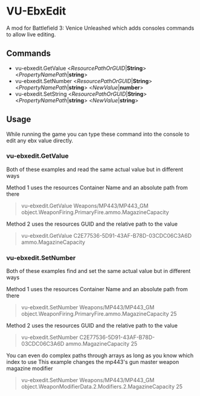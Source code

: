 # VU-EbxEdit
A mod for Battlefield 3: Venice Unleashed which adds consoles commands to allow live editing.

## Commands
- vu-ebxedit.GetValue <*ResourcePathOrGUID*|**String**> <*PropertyNamePath*|**string**>
- vu-ebxedit.SetNumber <*ResourcePathOrGUID*|**String**> <*PropertyNamePath*|**string**> <*NewValue*|**number**>
- vu-ebxedit.SetString <*ResourcePathOrGUID*|**String**> <*PropertyNamePath*|**string**> <*NewValue*|**string**>

## Usage
While running the game you can type these command into the console to edit any ebx value directly.

### vu-ebxedit.GetValue
Both of these examples  and read the same actual value but in different ways

Method 1 uses the resources Container Name and an absolute path from there
> vu-ebxedit.GetValue Weapons/MP443/MP443_GM object.WeaponFiring.PrimaryFire.ammo.MagazineCapacity

Method 2 uses the resources GUID and the relative path to the value
> vu-ebxedit.GetValue C2E77536-5D91-43AF-B78D-03CDC06C3A6D ammo.MagazineCapacity

### vu-ebxedit.SetNumber
Both of these examples find and set the same actual value but in different ways

Method 1 uses the resources Container Name and an absolute path from there
> vu-ebxedit.SetNumber Weapons/MP443/MP443_GM object.WeaponFiring.PrimaryFire.ammo.MagazineCapacity 25

Method 2 uses the resources GUID and the relative path to the value
> vu-ebxedit.SetNumber C2E77536-5D91-43AF-B78D-03CDC06C3A6D ammo.MagazineCapacity 25

You can even do complex paths through arrays as long as you know which index to use
This example changes the mp443's gun master weapon magazine modifier
> vu-ebxedit.SetNumber Weapons/MP443/MP443_GM object.WeaponModifierData.2.Modifiers.2.MagazineCapacity 25
